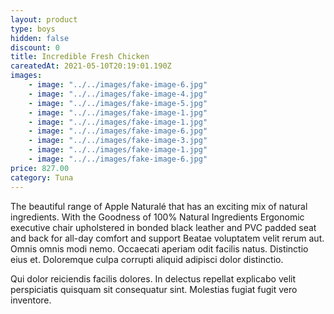```yaml
---
layout: product
type: boys
hidden: false
discount: 0
title: Incredible Fresh Chicken
careatedAt: 2021-05-10T20:19:01.190Z
images:
    - image: "../../images/fake-image-6.jpg"
    - image: "../../images/fake-image-4.jpg"
    - image: "../../images/fake-image-5.jpg"
    - image: "../../images/fake-image-1.jpg"
    - image: "../../images/fake-image-1.jpg"
    - image: "../../images/fake-image-6.jpg"
    - image: "../../images/fake-image-3.jpg"
    - image: "../../images/fake-image-1.jpg"
    - image: "../../images/fake-image-6.jpg"
price: 827.00
category: Tuna
---
```

The beautiful range of Apple Naturalé that has an exciting mix of natural ingredients. With the Goodness of 100% Natural Ingredients
Ergonomic executive chair upholstered in bonded black leather and PVC padded seat and back for all-day comfort and support
Beatae voluptatem velit rerum aut. Omnis omnis modi nemo. Occaecati aperiam odit facilis natus. Distinctio eius et. Doloremque culpa corrupti aliquid adipisci dolor distinctio.
 Qui dolor reiciendis facilis dolores. In delectus repellat explicabo velit perspiciatis quisquam sit consequatur sint. Molestias fugiat fugit vero inventore.
